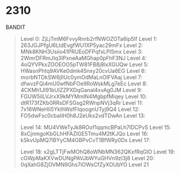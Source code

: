 # 2310
BANDIT
>Level 0:
ZjLjTmM6FvvyRnrb2rfNWOZOTa6ip5If
>Level 1:
263JGJPfgU6LtdEvgfWU1XP5yac29mFx
>Level 2:
MNk8KNH3Usiio41PRUEoDFPqfxLPlSmx
>Level 3:
2WmrDFRmJIq3IPxneAaMGhap0pFhF3NJ
>Level 4:
>4oQYVPkxZOOEOO5pTW81FB8j8lxXGUQw
>Level 5:
>HWasnPhtq9AVKe0dmk45nxy20cvUa6EG
>Level 6:
>morbNTDkSW6jIlUc0ymOdMaLnOlFVAaj
>Level 7:
>dfwvzFQi4mU0wfNbFOe9RoWskMLg7eEc
>Level 8:
>4CKMh1JI91bUIZZPXDqGanal4xvAg0JM
>Level 9:
>FGUW5ilLVJrxX9kMYMmlN4MgbpfMiqey
>Level 10:
>dtR173fZKb0RRsDFSGsg2RWnpNVj3qRr
>Level 11:
>7x16WNeHIi5YkIhWsfFIqoognUTyj9Q4
>Level 12:
>FO5dwFsc0cbaIiH0h8J2eUks2vdTDwAn
Level 13:
>
>Level 14:
>MU4VWeTyJk8ROof1qqmcBPaLh7lDCPvS
>Level 15:
>8xCjnmgoKbGLhHFAZlGE5Tmu4M2tKJQo
>Level 16:
>kSkvUpMQ7lBYyCM4GBPvCvT1BfWRy0Dx
>Level 17:
>
>Level 18:
>x2gLTTjFwMOhQ8oWNbMN362QKxfRqGlO
>Level 19:
>cGWpMaKXVwDUNgPAVJbWYuGHVn9zl3j8
>Level 20:
>0qXahG8ZjOVMN9Ghs7iOWsCfZyXOUbYO
>Level 21
>
